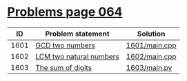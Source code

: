 # [Problems page 064](https://www.e-olymp.com/en/problems?page=64)



| ID   | Problem statement                                                          | Solution                       |
|------|----------------------------------------------------------------------------|--------------------------------|
| 1601 | [GCD two numbers](https://www.e-olymp.com/en/contests/8860/problems/76522) | [1601/main.cpp](1601/main.cpp) |
| 1602 | [LCM two natural numbers](https://www.e-olymp.com/en/problems/1602)        | [1602/main.cpp](1602/main.cpp) |
| 1603 | [The sum of digits](https://www.e-olymp.com/en/problems/1603)              | [1603/main.py](1603/main.py)   |

